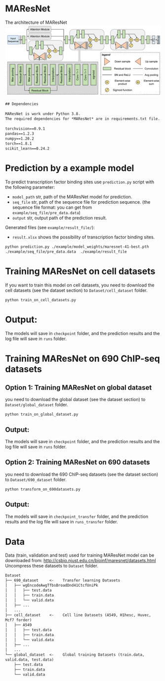 # MAResNet
The architecture of MAResNet
<img src="figs/maresnet.png">

```
## Dependencies

MAResNet is work under Python 3.8.
The required dependencies for *MAResNet* are in requirements.txt file.

torchvision==0.9.1      
pandas==1.2.3
numpy==1.20.2           
torch==1.8.1
scikit_learn==0.24.2
```



# Prediction by a example model

To predict transcription factor binding sites use `prediction.py` script with the following parameter:

* `model_path`             str, path of the MAResNet model for prediction.
* `seq_file`            str, path of the sequence file for prediction sequence. (the sequence file format: you can get from `example/seq_file/pre_data.data`)
* `output`             str, output path of the prediction result.

Generated files (see `example/result_file/`):
* `result.xlsx` shows the possibility of transcription factor binding sites.
```
python prediction.py ./example/model_weights/maresnet-41-best.pth ./example/seq_file/pre_data.data  ./example/result_file
```



# Training MAResNet on cell datasets

If you want to train this model on cell datasets, you need to download the cell datasets (see the dataset section) to `Dataset/cell_dataset` folder.

```
python train_on_cell_datasets.py
```

# Output:

The models will save in `checkpoint` folder, and the prediction results and the log file will save in `runs` folder.



# Training MAResNet on 690 ChIP-seq datasets

## Option 1: Training MAResNet on global dataset

you need to download the global dataset (see the dataset section) to `Dataset/global_dataset` folder.

```
python train_on_global_dataset.py
```

## Output:

The models will save in `checkpoint` folder, and the prediction results and the log file will save in `runs` folder.

## Option 2: Training MAResNet on 690 datasets

you need to download the 690 ChIP-seq datasets (see the dataset section) to `Dataset/690_dataset` folder.
```
python transform_on_690datasets.py
```

## Output:
The models will save in `checkpoint_transfer` folder, and the prediction results and the log file will save in `runs_transfer` folder.




# Data
Data (train, validation and test) used for training MAResNet model can be downloaded from:
http://csbio.njust.edu.cn/bioinf/maresnet/datasets.html
Uncompress these datasets to `Dataset` folder.
```
Dataset
├── 690_dataset     <-    Transfer learning Datasets
│	├── wgEncodeAwgTfbsBroadDnd41CtcfUniPk
│	│	├── test.data
│	│	├── train.data
│	│	└── valid.data
│	├── ...
│	...
├── cell_dataset    <-    Cell line Datasets (A549, H1hesc, Huvec, Mcf7 forder)
│	├── A549
│	│	├── test.data
│	│	├── train.data
│	│	└── valid.data
│	├── ...
│	...
└── global_dataset  <-    Global training Datasets (train.data, valid.data, test.data)
    ├── test.data
    ├── train.data
    └── valid.data
```
